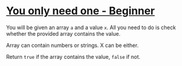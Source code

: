 # [You only need one - Beginner](https://www.codewars.com/kata/you-only-need-one-beginner "https://www.codewars.com/kata/57cc975ed542d3148f00015b")

You will be given an array `a` and a value `x`. All you need to do is check whether the provided array contains the value.

Array can contain numbers or strings. X can be either.

Return `true` if the array contains the value, `false` if not. 